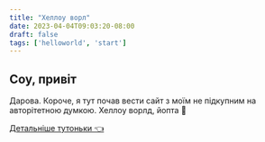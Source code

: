 ```yaml
---
title: "Хеллоу ворл"
date: 2023-04-04T09:03:20-08:00
draft: false
tags: ['helloworld', 'start']
---
```

## Соу, привіт

Дарова. Короче, я тут почав вести сайт з моїм не підкупним на авторітетною думкою. Хеллоу ворлд, йопта 🤣


[Детальніше тутоньки 👈](/about)